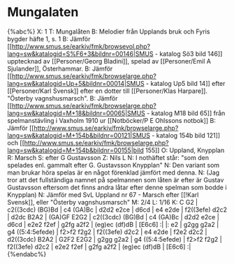 # Mungalaten

{%abc%}
X: 1
T: Mungalåten
B: Melodier från Upplands bruk och Fyris bygder häfte 1, s. 1
B: Jämför [[http://www.smus.se/earkiv/fmk/browsevol.php?lang=sw&katalogid=S%F6+3&bildnr=00146|SMUS - katalog Sö3 bild 146]] upptecknad av [[Personer/Georg Bladini]], spelad av [[Personer/Emil A Sjulander]], Österhammar.
B: Jämför [[http://www.smus.se/earkiv/fmk/browselarge.php?lang=sw&katalogid=Up+5&bildnr=00014|SMUS - katalog Up5 bild 14]] efter [[Personer/Karl Svensk]] efter en dotter till [[Personer/Klas Harpare]]. "Österby vagnshusmarsch". 
B: Jämför [[http://www.smus.se/earkiv/fmk/browselarge.php?lang=sw&katalogid=M+18&bildnr=00065|SMUS - katalog M18 bild 65]] från spelmanstävling i Vaxholm 1910 ur [[Notböcker/P E Ohlssons notbok]]
B: Jämför [[http://www.smus.se/earkiv/fmk/browselarge.php?lang=sw&katalogid=M+154b&bildnr=00121|SMUS - katalog 154b bild 121]] och [[http://www.smus.se/earkiv/fmk/browselarge.php?lang=sw&katalogid=M+154b&bildnr=00155|bild 155]] 
O: Uppland, Knypplan
R: Marsch
S: efter G Gustavsson
Z: Nils L
N: I nothäftet står: "som den spelades enl. gammalt efter G. Gustavsson Knypplan"
N: Den variant som man brukar höra spelas är en något förenklad jämfört med denna.
N: (Jag tror att det fullständiga namnet på spelmannen som låten är efter är Gustav Gustavsson eftersom det finns andra låtar efter denne spelman som bodde i Knypplan)
N: Jämför med SvL Uppland nr 67 - Marsch efter [[!Karl Svensk]], eller "Österby vagnshusmarsch"
M: 2/4
L: 1/16
K: C
G2 | c2((3cdc) (BG)Bd | c4 (GA)Bc | d2d2 e2ce | d6cd | 
     e4 e2de | f2((3efe) d2c2 | d2dc B2A2 | (GA)GF E2G2 | 
     c2((3cdc) (BG)Bd | c4 (GA)Bc | d2d2 e2ce | d6cd |
     e2e2 f2ef | g2fg a2f2 | (eg)ec (df)dB | [E6c6] :| 
|: e2 | g2gg g2a2 | g4 ((5:4:5efede) | f2>f2 f2g2 | f2((3efe) d2c2 |
        e4   e2de | f2e2 d2c2 | d2((3cdc) B2A2 | G2F2 E2G2 |
        g2gg g2a2 | g4 ((5:4:5efede) | f2>f2 f2g2 | f2((3efe) d2c2 |
        e2e2 f2ef | g2fg a2f2 | (eg)ec (df)dB | [E6c6] :|
{%endabc%}

